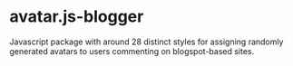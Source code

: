 # avatar.js-blogger
Javascript package with around 28 distinct styles for assigning randomly generated avatars to users commenting on blogspot-based sites.
